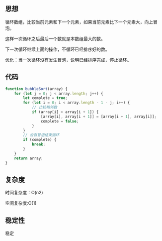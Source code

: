 <!--
 * @Descripttion: 
 * @version: 1.0.0
 * @Author: jimmiezhou
 * @Date: 2019-12-23 11:08:10
 * @LastEditors: jimmiezhou
 * @LastEditTime: 2019-12-23 11:09:51
 -->
## 思想

循环数组，比较当前元素和下一个元素，如果当前元素比下一个元素大，向上冒泡。

这样一次循环之后最后一个数就是本数组最大的数。

下一次循环继续上面的操作，不循环已经排序好的数。

优化：当一次循环没有发生冒泡，说明已经排序完成，停止循环。

## 代码

```javascript
function bubbleSort(array) {
    for (let j = 0; j < array.length; j++) {
        let complete = true;
        for (let i = 0; i < array.length - 1 - j; i++) {
            // 比较相邻数
            if (array[i] > array[i + 1]) {
                [array[i], array[i + 1]] = [array[i + 1], array[i]];
                complete = false;
            }
        }
        // 没有冒泡结束循环
        if (complete) {
            break;
        }
    }
    return array;
}
```

## 复杂度

时间复杂度：O(n2)

空间复杂度:O(1)

## 稳定性

稳定